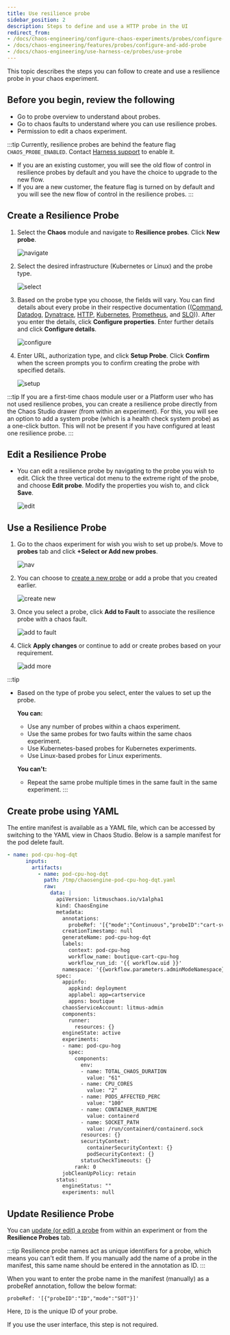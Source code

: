 ```yaml
---
title: Use resilience probe
sidebar_position: 2
description: Steps to define and use a HTTP probe in the UI
redirect_from:
- /docs/chaos-engineering/configure-chaos-experiments/probes/configure-and-add-probe
- /docs/chaos-engineering/features/probes/configure-and-add-probe
- /docs/chaos-engineering/use-harness-ce/probes/use-probe
---
```


This topic describes the steps you can follow to create and use a resilience probe in your chaos experiment.

## Before you begin, review the following

- Go to probe overview to understand about probes.
- Go to chaos faults to understand where you can use resilience probes.
- Permission to edit a chaos experiment.

:::tip
Currently, resilience probes are behind the feature flag `CHAOS_PROBE_ENABLED`. Contact [Harness support](mailto:support@harness.io) to enable it.
- If you are an existing customer, you will see the old flow of control in resilience probes by default and you have the choice to upgrade to the new flow.
- If you are a new customer, the feature flag is turned on by default and you will see the new flow of control in the resilience probes.
:::

## Create a Resilience Probe

1. Select the **Chaos** module and navigate to **Resilience probes**. Click **New probe**.

    ![navigate](./static/use-probe/res-probe-1.png)

2. Select the desired infrastructure (Kubernetes or Linux) and the probe type.

    ![select](./static/use-probe/select-3.png)

3. Based on the probe type you choose, the fields will vary. You can find details about every probe in their respective documentation (([Command](/docs/chaos-engineering/concepts/explore-concepts/resilience-probes/cmd-probe), [Datadog](/docs/chaos-engineering/concepts/explore-concepts/resilience-probes/datadog-probe), [Dynatrace](/docs/chaos-engineering/concepts/explore-concepts/resilience-probes/dynatrace-probe), [HTTP](/docs/chaos-engineering/concepts/explore-concepts/resilience-probes/http-probe), [Kubernetes](/docs/chaos-engineering/concepts/explore-concepts/resilience-probes/k8s-probe), [Prometheus](/docs/chaos-engineering/concepts/explore-concepts/resilience-probes/prom-probe), and [SLO](/docs/chaos-engineering/concepts/explore-concepts/resilience-probes/slo-probe))). After you enter the details, click **Configure properties**. Enter further details and click **Configure details**.

    ![configure](./static/use-probe/configure-5.png)

5. Enter URL, authorization type, and click **Setup Probe**. Click **Confirm** when the screen prompts you to confirm creating the probe with specified details.

    ![setup](./static/use-probe/setup-6.png)

:::tip
If you are a first-time chaos module user or a Platform user who has not used resilience probes, you can create a resilience probe directly from the Chaos Studio drawer (from within an experiment). For this, you will see an option to add a system probe (which is a health check system probe) as a one-click button. This will not be present if you have configured at least one resilience probe.
:::

## Edit a Resilience Probe

* You can edit a resilience probe by navigating to the probe you wish to edit. Click the three vertical dot menu to the extreme right of the probe, and choose **Edit probe**. Modify the properties you wish to, and click **Save**.

  ![edit](./static/use-probe/edit-probe.png)

## Use a Resilience Probe

1. Go to the chaos experiment for wish you wish to set up probe/s. Move to **probes** tab and click **+Select or Add new probes**.

    ![nav](./static/use-probe/select-1.png)

2. You can choose to [create a new probe](#create-a-resilience-probe) or add a probe that you created earlier.

    ![create new](./static/use-probe/select-new-2.png)

3. Once you select a probe, click **Add to Fault** to associate the resilience probe with a chaos fault.

    ![add to fault](./static/use-probe/add-to-fault-3.png)

4. Click **Apply changes** or continue to add or create probes based on your requirement.

    ![add more](./static/use-probe/add-more-4.png)

:::tip
- Based on the type of probe you select, enter the values to set up the probe.

	**You can:**
	- Use any number of probes within a chaos experiment.
	- Use the same probes for two faults within the same chaos experiment.
	- Use Kubernetes-based probes for Kubernetes experiments.
	- Use Linux-based probes for Linux experiments.

	**You can't:**
	- Repeat the same probe multiple times in the same fault in the same experiment.
:::

## Create probe using YAML

The entire manifest is available as a YAML file, which can be accessed by switching to the YAML view in Chaos Studio. Below is a sample manifest for the pod delete fault.

```yaml
- name: pod-cpu-hog-dqt
      inputs:
        artifacts:
          - name: pod-cpu-hog-dqt
            path: /tmp/chaosengine-pod-cpu-hog-dqt.yaml
            raw:
              data: |
                apiVersion: litmuschaos.io/v1alpha1
                kind: ChaosEngine
                metadata:
                  annotations:
                    probeRef: '[{"mode":"Continuous","probeID":"cart-svc-availability-check"},{"mode":"Edge","probeID":"boutique-website-latency-check"},{"mode":"Edge","probeID":"cart-pods-status-checks"},{"mode":"EOT","probeID":"ping-google"}]'
                  creationTimestamp: null
                  generateName: pod-cpu-hog-dqt
                  labels:
                    context: pod-cpu-hog
                    workflow_name: boutique-cart-cpu-hog
                    workflow_run_id: '{{ workflow.uid }}'
                  namespace: '{{workflow.parameters.adminModeNamespace}}'
                spec:
                  appinfo:
                    appkind: deployment
                    applabel: app=cartservice
                    appns: boutique
                  chaosServiceAccount: litmus-admin
                  components:
                    runner:
                      resources: {}
                  engineState: active
                  experiments:
                  - name: pod-cpu-hog
                    spec:
                      components:
                        env:
                        - name: TOTAL_CHAOS_DURATION
                          value: "61"
                        - name: CPU_CORES
                          value: "2"
                        - name: PODS_AFFECTED_PERC
                          value: "100"
                        - name: CONTAINER_RUNTIME
                          value: containerd
                        - name: SOCKET_PATH
                          value: /run/containerd/containerd.sock
                        resources: {}
                        securityContext:
                          containerSecurityContext: {}
                          podSecurityContext: {}
                        statusCheckTimeouts: {}
                      rank: 0
                  jobCleanUpPolicy: retain
                status:
                  engineStatus: ""
                  experiments: null
```

## Update Resilience Probe
You can [update (or edit) a probe](/docs/chaos-engineering/use-harness-ce/probes/use-probe#edit-a-resilience-probe) from within an experiment or from the **Resilience Probes** tab.

:::tip
Resilience probe names act as unique identifiers for a probe, which means you can't edit them. If you manually add the name of a probe in the manifest, this same name should be entered in the annotation as ID.
:::

When you want to enter the probe name in the manifest (manually) as a probeRef annotation, follow the below format:

```
probeRef: '[{"probeID":"ID","mode":"SOT"}]'
```
Here, `ID` is the unique ID of your probe.

If you use the user interface, this step is not required.
